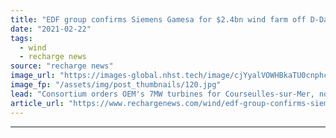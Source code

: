 ```yaml
---
title: "EDF group confirms Siemens Gamesa for $2.4bn wind farm off D-Day beaches"
date: "2021-02-22"
tags: 
  - wind
  - recharge news
source: "recharge news"
image_url: "https://images-global.nhst.tech/image/cjYyalVOWHBkaTU0cnphcFR4K0tTVUViR1g3UVdrOWlyUUM0NFZFMHQyWT0=/nhst/binary/57e8fc3b097b6f883d65eaaf5ce02e4d"
image_fp: "/assets/img/post_thumbnails/120.jpg"
lead: "Consortium orders OEM's 7MW turbines for Courseulles-sur-Mer, now called Calvados, project that faced sensitive negotiations with veterans and fishers"
article_url: "https://www.rechargenews.com/wind/edf-group-confirms-siemens-gamesa-for-2-4bn-wind-farm-off-d-day-beaches/2-1-967271"
---
```


---
